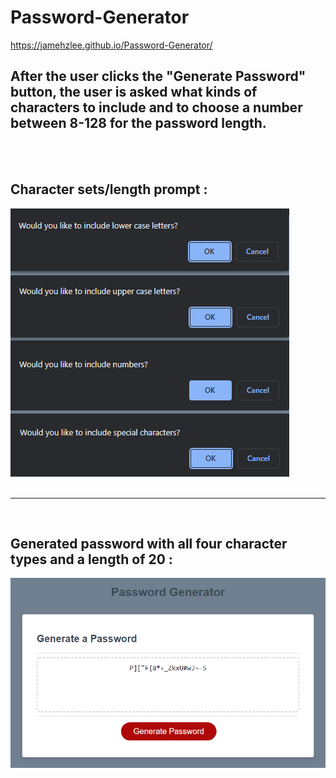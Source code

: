 # Password-Generator

https://jamehzlee.github.io/Password-Generator/

## After the user clicks the "Generate Password" button, the user is asked what kinds of characters to include and to choose a number between 8-128 for the password length.

<br>
<br>

## Character sets/length prompt **:**
![Character sets prompt](./assets/images/char-confirm.png)
<br>
<br>


***
<br>

## Generated password with all four character types and a length of 20 **:**

![Character sets prompt](./assets/images/generated-password.png)